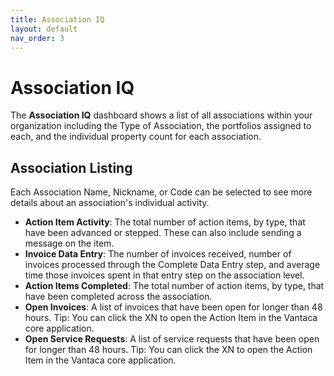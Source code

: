 ```yaml
---
title: Association IQ
layout: default
nav_order: 3
---
```


# Association IQ
The **Association IQ** dashboard shows a list of all associations within your organization including the Type of Association, the portfolios assigned to each, and the individual property count for each association.

## Association Listing
Each Association Name, Nickname, or Code can be selected to see more details about an association's individual activity.
- **Action Item Activity**: The total number of action items, by type, that have been advanced or stepped. These can also include sending a message on the item.
- **Invoice Data Entry**: The number of invoices received, number of invoices processed through the Complete Data Entry step, and average time those invoices spent in that entry step on the association level.
- **Action Items Completed**: The total number of action items, by type, that have been completed across the association.
- **Open Invoices**: A list of invoices that have been open for longer than 48 hours. Tip: You can click the XN to open the Action Item in the Vantaca core application.
- **Open Service Requests**: A list of service requests that have been open for longer than 48 hours. Tip: You can click the XN to open the Action Item in the Vantaca core application.
